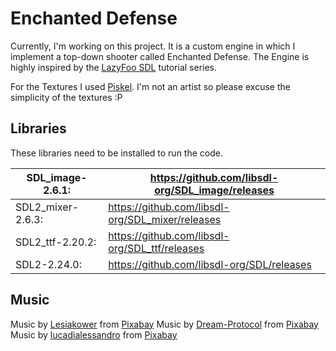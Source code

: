 # Enchanted Defense

Currently, I'm working on this project. It is a custom engine in which I implement a top-down shooter called Enchanted Defense. The Engine is highly inspired by
the [LazyFoo SDL](https://lazyfoo.net/tutorials/SDL/index.php) tutorial series.

For the Textures I used [Piskel](https://www.piskelapp.com/p/create/sprite). I'm not an artist so please excuse the simplicity of the textures :P

## Libraries

These libraries need to be installed to run the code.

| SDL_image-2.6.1:  | https://github.com/libsdl-org/SDL_image/releases |
| ----------------- | ------------------------------------------------ |
| SDL2_mixer-2.6.3: | https://github.com/libsdl-org/SDL_mixer/releases |
| SDL2_ttf-2.20.2:  | https://github.com/libsdl-org/SDL_ttf/releases   |
| SDL2-2.24.0:      | https://github.com/libsdl-org/SDL/releases       |

## Music

Music by <a href="https://pixabay.com/de/users/lesiakower-25701529/?utm_source=link-attribution&utm_medium=referral&utm_campaign=music&utm_content=153400">Lesiakower</a> from <a href="https://pixabay.com/music//?utm_source=link-attribution&utm_medium=referral&utm_campaign=music&utm_content=153400">Pixabay</a>
Music by <a href="https://pixabay.com/de/users/dream-protocol-9556087/?utm_source=link-attribution&utm_medium=referral&utm_campaign=music&utm_content=116820">Dream-Protocol</a> from <a href="https://pixabay.com/music//?utm_source=link-attribution&utm_medium=referral&utm_campaign=music&utm_content=116820">Pixabay</a>
Music by <a href="https://pixabay.com/de/users/lucadialessandro-25927643/?utm_source=link-attribution&utm_medium=referral&utm_campaign=music&utm_content=146875">lucadialessandro</a> from <a href="https://pixabay.com//?utm_source=link-attribution&utm_medium=referral&utm_campaign=music&utm_content=146875">Pixabay</a>
